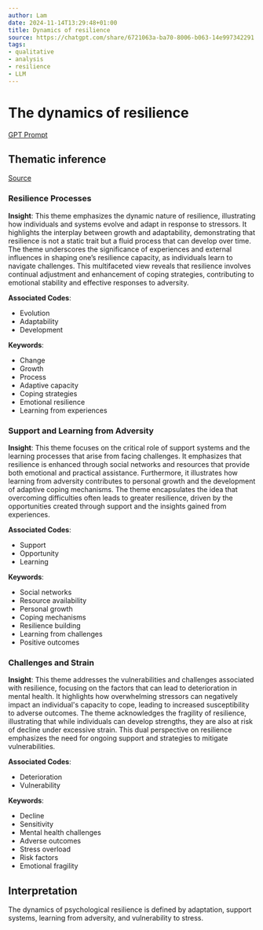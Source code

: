 ```yaml
---
author: Lam
date: 2024-11-14T13:29:48+01:00
title: Dynamics of resilience
source: https://chatgpt.com/share/6721063a-ba70-8006-b063-14e997342291
tags:
- qualitative
- analysis
- resilience
- LLM
---
```


# The dynamics of resilience

[GPT Prompt](Projects/prompt-for-GPT-based-thematic-analysis.md)

## Thematic inference

[Source](https://chatgpt.com/share/6721063a-ba70-8006-b063-14e997342291)

### Resilience Processes

**Insight**: This theme emphasizes the dynamic nature of resilience, illustrating how individuals and systems evolve and adapt in response to stressors. It highlights the interplay between growth and adaptability, demonstrating that resilience is not a static trait but a fluid process that can develop over time. The theme underscores the significance of experiences and external influences in shaping one’s resilience capacity, as individuals learn to navigate challenges. This multifaceted view reveals that resilience involves continual adjustment and enhancement of coping strategies, contributing to emotional stability and effective responses to adversity.

**Associated Codes**:
- Evolution
- Adaptability
- Development

**Keywords**:
- Change
- Growth
- Process
- Adaptive capacity
- Coping strategies
- Emotional resilience
- Learning from experiences

### Support and Learning from Adversity

**Insight**: This theme focuses on the critical role of support systems and the learning processes that arise from facing challenges. It emphasizes that resilience is enhanced through social networks and resources that provide both emotional and practical assistance. Furthermore, it illustrates how learning from adversity contributes to personal growth and the development of adaptive coping mechanisms. The theme encapsulates the idea that overcoming difficulties often leads to greater resilience, driven by the opportunities created through support and the insights gained from experiences.

**Associated Codes**:
- Support
- Opportunity
- Learning

**Keywords**:
- Social networks
- Resource availability
- Personal growth
- Coping mechanisms
- Resilience building
- Learning from challenges
- Positive outcomes

### Challenges and Strain

**Insight**: This theme addresses the vulnerabilities and challenges associated with resilience, focusing on the factors that can lead to deterioration in mental health. It highlights how overwhelming stressors can negatively impact an individual's capacity to cope, leading to increased susceptibility to adverse outcomes. The theme acknowledges the fragility of resilience, illustrating that while individuals can develop strengths, they are also at risk of decline under excessive strain. This dual perspective on resilience emphasizes the need for ongoing support and strategies to mitigate vulnerabilities.

**Associated Codes**:
- Deterioration
- Vulnerability

**Keywords**:
- Decline
- Sensitivity
- Mental health challenges
- Adverse outcomes
- Stress overload
- Risk factors
- Emotional fragility

## Interpretation

The dynamics of psychological resilience is defined by adaptation, support systems, learning from adversity, and vulnerability to stress.

